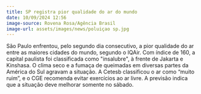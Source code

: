 ```yaml
---
title: SP registra pior qualidade do ar do mundo
date: 10/09/2024 12:56
image-source: Rovena Rosa/Agência Brasil
image-url: assets/images/news/poluiçao sp.jpg
---
```


São Paulo enfrentou, pelo segundo dia consecutivo, a pior qualidade do ar entre as maiores cidades do mundo, segundo o IQAir. Com índice de 160, a capital paulista foi classificada como "insalubre", à frente de Jakarta e Kinshasa. O clima seco e a fumaça de queimadas em diversas partes da América do Sul agravam a situação. A Cetesb classificou o ar como “muito ruim”, e o CGE recomenda evitar exercícios ao ar livre. A previsão indica que a situação deve melhorar somente no sábado.